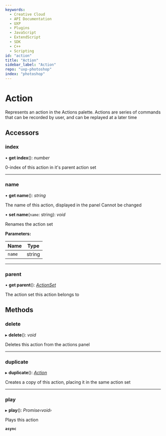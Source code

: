 ```yaml
---
keywords:
  - Creative Cloud
  - API Documentation
  - UXP
  - Plugins
  - JavaScript
  - ExtendScript
  - SDK
  - C++
  - Scripting
id: "action"
title: "Action"
sidebar_label: "Action"
repo: "uxp-photoshop"
index: "photoshop"
---
```


# Action

Represents an action in the Actions palette. Actions are series of commands that can be recorded by user, and can be replayed
at a later time

## Accessors

###  index

• **get index**(): *number*

0-index of this action in it's parent action set

___

###  name

• **get name**(): *string*

The name of this action, displayed in the panel
Cannot be changed

• **set name**(`name`: string): *void*

Renames the action set

**Parameters:**

Name | Type |
------ | ------ |
`name` | string |

___

###  parent

• **get parent**(): *[ActionSet](/ps_reference/classes/actionset/)*

The action set this action belongs to

## Methods

###  delete

▸ **delete**(): *void*

Deletes this action from the actions panel

___

###  duplicate

▸ **duplicate**(): *[Action](/ps_reference/classes/action)*

Creates a copy of this action, placing it in the same action set

___

###  play

▸ **play**(): *Promise‹void›*

Plays this action

**`async`**
